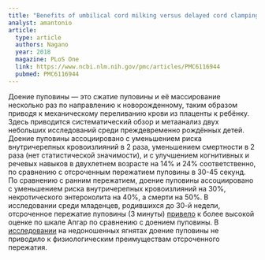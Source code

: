 ```yaml
---
title: "Benefits of umbilical cord milking versus delayed cord clamping on neonatal outcomes in preterm infants: A systematic review and meta-analysis"
analyst: amantonio
article:
  type: article
  authors: Nagano
  year: 2018
  magazine: PLoS One
  link: https://www.ncbi.nlm.nih.gov/pmc/articles/PMC6116944
  pubmed: PMC6116944
---
```


Доение пуповины — это сжатие пуповины и её массирование несколько раз по направлению к новорожденному, таким образом приводя к механическому переливанию крови из плаценты к ребёнку. Здесь приводится систематический обзор и метаанализ двух небольших исследований среди преждевременно рождённых детей. Доение пуповины ассоциировано с уменьшением риска внутричерепных кровоизлияний в 2 раза, уменьшением смертности в 2 раза (нет статистической значимости), и с улучшением когнитивных и речевых навыков в двухлетнем возрасте на 14% и 24% соответственно, по сравнению с отсроченным пережатием пуповины в 30-45 секунд.
По сравнению с ранним пережатием, доение пуповины ассоциировано с уменьшением риска внутричерепных кровоизлияний на 30%, некротического энтероколита на 40%, а смерти на 50%.
В исследовании среди младенцев, родившихся до 30-й недели, отсроченное пережатие пуповины (3 минуты) [привело](https://www.ncbi.nlm.nih.gov/pmc/articles/PMC6277460/) к более высокой оценке по шкале Апгар по сравнению с доением пуповины.
В [исследовании](https://www.ncbi.nlm.nih.gov/pmc/articles/PMC6278653/) на недоношенных ягнятах доение пуповины не приводило к физиологическим преимуществам отсроченного пережатия.
